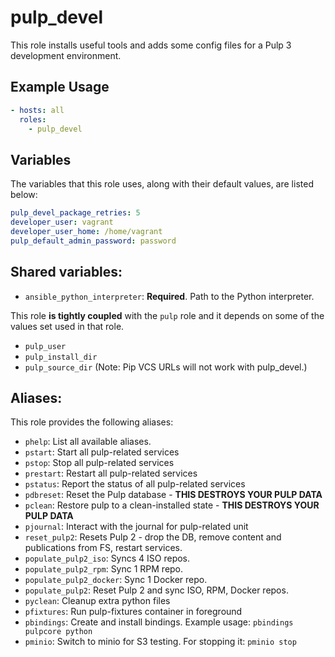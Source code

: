 pulp_devel
==========

This role installs useful tools and adds some config files for a Pulp 3
development environment.

Example Usage
-------------

```yaml
- hosts: all
  roles:
    - pulp_devel
```

Variables
---------

The variables that this role uses, along with their default values, are listed
below:

```yaml
pulp_devel_package_retries: 5
developer_user: vagrant
developer_user_home: /home/vagrant
pulp_default_admin_password: password
```

Shared variables:
-----------------

* `ansible_python_interpreter`: **Required**. Path to the Python interpreter.

This role **is tightly coupled** with the `pulp` role and it depends on some of the values set
used in that role.

* `pulp_user`
* `pulp_install_dir`
* `pulp_source_dir` (Note: Pip VCS URLs will not work with pulp_devel.)


Aliases:
-----------------

This role provides the following aliases:

* `phelp`: List all available aliases.
* `pstart`: Start all pulp-related services
* `pstop`: Stop all pulp-related services
* `prestart`: Restart all pulp-related services
* `pstatus`: Report the status of all pulp-related services
* `pdbreset`: Reset the Pulp database - **THIS DESTROYS YOUR PULP DATA**
* `pclean`: Restore pulp to a clean-installed state - **THIS DESTROYS YOUR PULP DATA**
* `pjournal`: Interact with the journal for pulp-related unit
* `reset_pulp2`: Resets Pulp 2 - drop the DB, remove content and publications from FS, restart services.
* `populate_pulp2_iso`: Syncs 4 ISO repos.
* `populate_pulp2_rpm`: Sync 1 RPM repo.
* `populate_pulp2_docker`: Sync 1 Docker repo.
* `populate_pulp2`: Reset Pulp 2 and sync ISO, RPM, Docker repos.
* `pyclean`: Cleanup extra python files
* `pfixtures`: Run pulp-fixtures container in foreground
* `pbindings`: Create and install bindings. Example usage: `pbindings pulpcore python`
* `pminio`: Switch to minio for S3 testing. For stopping it: `pminio stop`
